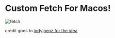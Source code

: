 # Custom Fetch For Macos!
![fetch](https://github.com/Meaticus22/dotfiles/assets/117058929/b456feb6-69ba-4502-97fe-19bb34d407c6)



credit goes to [indyjoenz for the idea](https://discord.com/channels/635612648934735892/635625917623828520/1249793097907437699)

